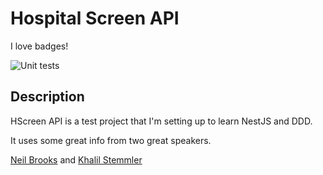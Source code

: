 # Hospital Screen API

I love badges!

![Unit tests](https://github.com/lucasaba/hscreen-api/workflows/Unit%20tests/badge.svg)

## Description

HScreen API is a test project that I'm setting up to learn NestJS and DDD.

It uses some great info from two great speakers.

[Neil Brooks](https://twitter.com/nealio82) and [Khalil Stemmler](https://khalilstemmler.com/)
